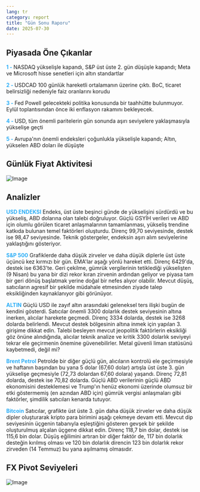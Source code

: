 ```yaml
---
lang: tr
category: report
title: "Gün Sonu Raporu"
date: 2025-07-30
---
```



<h2>Piyasada Öne Çıkanlar</h2>
<strong style="color: #2caef7;">1 - </strong> NASDAQ yükselişle kapandı, S&P üst üste 2. gün düşüşle kapandı; Meta ve Microsoft hisse senetleri için altın standartlar

<strong style="color: #2caef7;">2 - </strong> USDCAD 100 günlük hareketli ortalamanın üzerine çıktı. BoC, ticaret belirsizliği nedeniyle faiz oranlarını korudu

<strong style="color: #2caef7;">3 - </strong> Fed Powell gelecekteki politika konusunda bir taahhütte bulunmuyor. Eylül toplantısından önce iki enflasyon rakamını bekleyecek.

<strong style="color: #2caef7;">4 - </strong> USD, tüm önemli paritelerin gün sonunda aşırı seviyelere yaklaşmasıyla yükselişe geçti

<strong style="color: #2caef7;">5 - </strong> Avrupa'nın önemli endeksleri çoğunlukla yükselişle kapandı; Altın, yükselen ABD doları ile düşüşte



<h2>Günlük Fiyat Aktivitesi</h2>
<img src="https://markleighedu.github.io/img/Jul-2025/30-Jul-2025/price.jpg" alt="Image"/>

<h2>Analizler</h2>
<strong style="color: #2caef7;">USD ENDEKSI</strong> Endeks, üst üste beşinci günde de yükselişini sürdürdü ve bu yükseliş, ABD dolarına olan talebi doğruluyor. Güçlü GSYİH verileri ve ABD için olumlu görülen ticaret anlaşmalarının tamamlanması, yükseliş trendine katkıda bulunan temel faktörleri oluşturdu. Direnç 99,70 seviyesinde, destek ise 98,47 seviyesinde. Teknik göstergeler, endeksin aşırı alım seviyelerine yaklaştığını gösteriyor.

<strong style="color: #2caef7;">S&P 500</strong> Grafiklerde daha düşük zirveler ve daha düşük diplerle üst üste üçüncü kez kırmızı bir gün. EMA'lar aşağı yönlü hareket etti. Direnç 6429'da, destek ise 6363'te. Geri çekilme, gümrük vergilerinin tetiklediği yükselişten (9 Nisan) bu yana bir dizi rekor kıran zirvenin ardından geliyor ve piyasa tam bir geri dönüş başlatmak yerine doğal bir nefes alıyor olabilir. Mevcut düşüş, satıcıların agresif bir şekilde müdahale etmesinden ziyade talep eksikliğinden kaynaklanıyor gibi görünüyor.

<strong style="color: #2caef7;">ALTIN</strong> Güçlü USD ile zayıf altın arasındaki geleneksel ters ilişki bugün de kendini gösterdi. Satıcılar önemli 3300 dolarlık destek seviyesinin altına inerken, alıcılar harekete geçmedi. Direnç 3334 dolarda, destek ise 3268 dolarda belirlendi. Mevcut destek bölgesinin altına inmek için yapılan 3. girişime dikkat edin. Talebi besleyen mevcut jeopolitik faktörlerin eksikliği göz önüne alındığında, alıcılar teknik analize ve kritik 3300 dolarlık seviyeyi tekrar ele geçirmenin önemine güvenebilirler. Metal güvenli liman statüsünü kaybetmedi, değil mi?

<strong style="color: #2caef7;">Brent Petrol</strong> Petrolde bir diğer güçlü gün, alıcıların kontrolü ele geçirmesiyle ve haftanın başından bu yana 5 dolar (67,60 dolar) artışla üst üste 3. gün yükselişe geçmesiyle (72,73 dolardan 67,60 dolara) yaşandı. Direnç 72,81 dolarda, destek ise 70,82 dolarda. Güçlü ABD verilerinin güçlü ABD ekonomisini desteklemesi ve Trump'ın henüz ekonomi üzerinde olumsuz bir etki göstermemiş (en azından ABD için) gümrük vergisi anlaşmaları gibi faktörler, şimdilik satıcıları kenarda tutuyor.

<strong style="color: #2caef7;">Bitcoin</strong> Satıcılar, grafikte üst üste 3. gün daha düşük zirveler ve daha düşük dipler oluşturarak kripto para birimini aşağı çekmeye devam etti. Mevcut dip seviyesinin üçgenin tabanıyla eşleştiğini gösteren gevşek bir şekilde oluşturulmuş alçalan üçgene dikkat edin. Direnç 118,7 bin dolar, destek ise 115,6 bin dolar. Düşüş eğilimini artıran bir diğer faktör de, 117 bin dolarlık desteğin kırılmış olması ve 120 bin dolarlık direncin 123 bin dolarlık rekor zirveden (14 Temmuz) bu yana aşılmamış olmasıdır.



<h2>FX Pivot Seviyeleri</h2>
<img src="https://markleighedu.github.io/img/Jul-2025/30-Jul-2025/pivot.jpg" alt="Image"/>